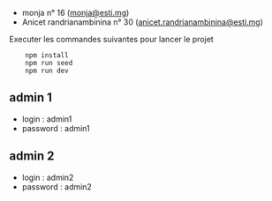 - monja n° 16 (monja@esti.mg)
- Anicet randrianambinina n° 30 (anicet.randrianambinina@esti.mg)


Executer les commandes suivantes pour lancer le projet 
```scripts
    npm install
    npm run seed
    npm run dev
```

## admin 1
- login : admin1
- password : admin1
## admin 2
- login : admin2
- password : admin2
